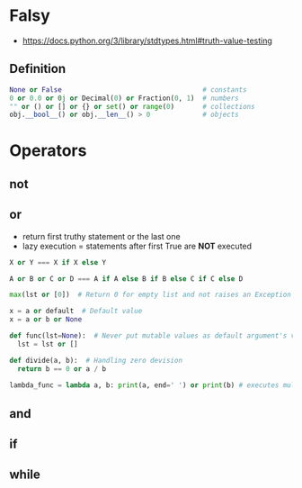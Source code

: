 # Falsy
* https://docs.python.org/3/library/stdtypes.html#truth-value-testing
## Definition

```python
None or False                                   # constants
0 or 0.0 or 0j or Decimal(0) or Fraction(0, 1)  # numbers
"" or () or [] or {} or set() or range(0)       # collections
obj.__bool__() or obj.__len__() > 0             # objects
```

# Operators
## not
## or
* return first truthy statement or the last one
* lazy execution = statements after first True are **NOT** executed
```python
X or Y === X if X else Y

A or B or C or D === A if A else B if B else C if C else D

max(lst or [0])  # Return 0 for empty list and not raises an Exception

x = a or default  # Default value
x = a or b or None

def func(lst=None):  # Never put mutable values as default argument's value
  lst = lst or []

def divide(a, b):  # Handling zero devision
  return b == 0 or a / b
  
lambda_func = lambda a, b: print(a, end=' ') or print(b) # executes multiple statements in lambda
````

## and
## if
## while
